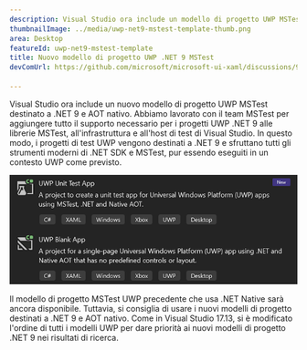 ```yaml
---
description: Visual Studio ora include un modello di progetto UWP MSTest aggiornato destinato a .NET 9 e AOT nativo.
thumbnailImage: ../media/uwp-net9-mstest-template-thumb.png
area: Desktop
featureId: uwp-net9-mstest-template
title: Nuovo modello di progetto UWP .NET 9 MSTest
devComUrl: https://github.com/microsoft/microsoft-ui-xaml/discussions/9983

---
```



Visual Studio ora include un nuovo modello di progetto UWP MSTest destinato a .NET 9 e AOT nativo. Abbiamo lavorato con il team MSTest per aggiungere tutto il supporto necessario per i progetti UWP .NET 9 alle librerie MSTest, all'infrastruttura e all'host di test di Visual Studio. In questo modo, i progetti di test UWP vengono destinati a .NET 9 e sfruttano tutti gli strumenti moderni di .NET SDK e MSTest, pur essendo eseguiti in un contesto UWP come previsto.

![Modelli di progetto UWP .NET 9 MSTest](../media/uwp-net9-mstest-template.png)

Il modello di progetto MSTest UWP precedente che usa .NET Native sarà ancora disponibile. Tuttavia, si consiglia di usare i nuovi modelli di progetto destinati a .NET 9 e AOT nativo. Come in Visual Studio 17.13, si è modificato l'ordine di tutti i modelli UWP per dare priorità ai nuovi modelli di progetto .NET 9 nei risultati di ricerca.
